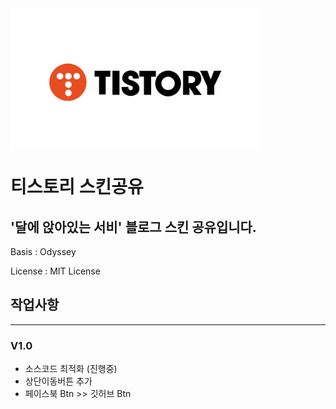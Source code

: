 <img align="center" width="400px" src="Title.png">


# 티스토리 스킨공유
'달에 앉아있는 서비' 블로그 스킨 공유입니다.
--------------
Basis : Odyssey

License : MIT License

## 작업사항
--------------

### V1.0
* 소스코드 최적화 (진행중)
* 상단이동버튼 추가
* 페이스북 Btn >> 깃허브 Btn

